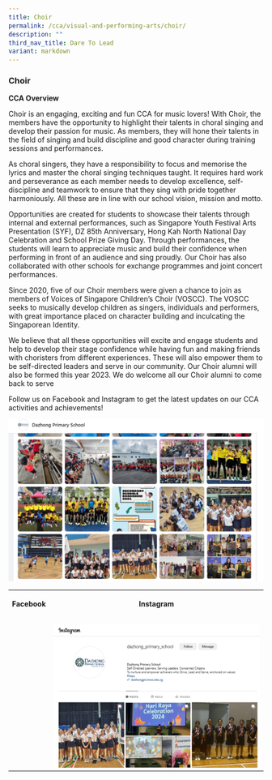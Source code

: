 ```yaml
---
title: Choir
permalink: /cca/visual-and-performing-arts/choir/
description: ""
third_nav_title: Dare To Lead
variant: markdown
---
```

### Choir

**CCA Overview**

Choir is an engaging, exciting and fun CCA for music lovers! With Choir, the members have the opportunity to highlight their talents in choral singing and develop their passion for music.  As members, they will hone their talents in the field of singing and build discipline and good character during training sessions and performances.

As choral singers, they have a responsibility to focus and memorise the lyrics and master the choral singing techniques taught. It requires hard work and perseverance as each member needs to develop excellence, self-discipline and teamwork to ensure that they sing with pride together harmoniously.  All these are in line with our school vision, mission and motto.  

Opportunities are created for students to showcase their talents through internal and external performances, such as Singapore Youth Festival Arts Presentation (SYF), DZ 85th Anniversary, Hong Kah North National Day Celebration and School Prize Giving Day. Through performances, the students will learn to appreciate music and build their confidence when performing in front of an audience and sing proudly. Our Choir has also collaborated with other schools for exchange programmes and joint concert performances. 

Since 2020, five of our Choir members were given a chance to join as members of Voices of Singapore Children’s Choir (VOSCC). The VOSCC seeks to musically develop children as singers, individuals and performers, with great importance placed on character building and inculcating the Singaporean Identity. 

We believe that all these opportunities will excite and engage students and help to develop their stage confidence while having fun and making friends with choristers from different experiences. These will also empower them to be self-directed leaders and serve in our community. Our Choir alumni will also be formed this year 2023. We do welcome all our Choir alumni to come back to serve

Follow us on Facebook and Instagram to get the latest updates on our CCA activities and achievements!

![](/images/Picture6.jpg)

<table style="minWidth: 50px"><colgroup><col><col></colgroup><tbody><tr><th rowspan="1" colspan="1"><p>Facebook</p></th><th rowspan="1" colspan="1"><p>Instagram</p></th></tr><tr><td rowspan="1" colspan="1"><p></p><a class="isomer-image-wrapper" href="https://www.facebook.com/dzpsofficial/"><img style="width: 100%" height="auto" width="100%" alt="" src="/images/DZ_FB_Page.png"></a></td><td rowspan="1" colspan="1"><p></p><a class="isomer-image-wrapper" href="https://www.instagram.com/dazhong_primary_school/"><img style="width: 100%" height="auto" width="100%" alt="" src="/images/DZ_IG_Page.png"></a></td></tr></tbody></table>
